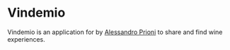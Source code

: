 # Vindemio

Vindemio is an application for by [Alessandro Prioni](http://alessandro.prioni.co/) to share and find wine experiences.